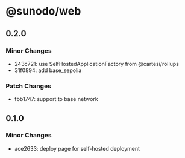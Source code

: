 # @sunodo/web

## 0.2.0

### Minor Changes

- 243c721: use SelfHostedApplicationFactory from @cartesi/rollups
- 31f0894: add base_sepolia

### Patch Changes

- fbb1747: support to base network

## 0.1.0

### Minor Changes

- ace2633: deploy page for self-hosted deployment
